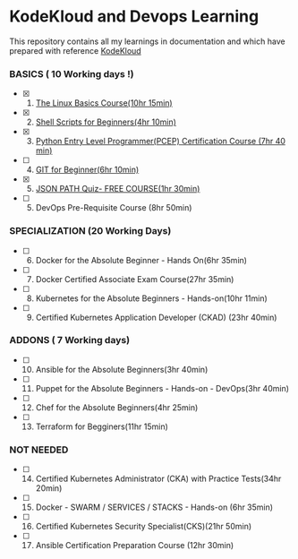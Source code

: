 <h1 align=["center"> KodeKloud and Devops Learning</h1>

This repository contains all my learnings in documentation and which have prepared with reference [KodeKloud](https://kodekloud.com/)

### BASICS  ( 10 Working days !)
- [x] 01. [The Linux Basics Course(10hr 15min)](./linux_basics/README.md)  <br />
- [x] 02. [Shell Scripts for Beginners(4hr 10min)](./shell_script/README.md)  <br />
- [x] 03. [Python Entry Level Programmer(PCEP) Certification Course (7hr 40 min)](./python_pcep_certification/README.md)<br />
- [ ] 04. [GIT for Beginner(6hr 10min)](./git_beginners/README.md)  <br />
- [x] 05. [JSON PATH Quiz- FREE COURSE(1hr 30min)](./json_path/README.md)  <br />
- [ ] 05. DevOps Pre-Requisite Course (8hr 50min)  <br />

### SPECIALIZATION (20 Working Days)
- [ ] 06. Docker for the Absolute Beginner - Hands On(6hr 35min)  <br />
- [ ] 07. Docker Certified Associate Exam Course(27hr 35min)  <br />
- [ ] 08. Kubernetes for the Absolute Beginners - Hands-on(10hr 11min)  <br />
- [ ] 09. Certified Kubernetes Application Developer (CKAD) (23hr 40min)  <br />

### ADDONS ( 7 Working days)
- [ ] 10. Ansible for the Absolute Beginners(3hr 40min) <br />
- [ ] 11. Puppet for the Absolute Beginners - Hands-on - DevOps(3hr 40min)  <br />
- [ ] 12. Chef for the Absolute Beginners(4hr 25min)  <br />
- [ ] 13. Terraform for Begginers(11hr 15min)  <br />
 
### NOT NEEDED
- [ ] 14. Certified Kubernetes Administrator (CKA) with Practice Tests(34hr 20min)  <br />
- [ ] 15. Docker - SWARM / SERVICES / STACKS - Hands-on (6hr 35min)  <br />
- [ ] 16. Certified Kubernetes Security Specialist(CKS)(21hr 50min)  <br />
- [ ] 17. Ansible Certification Preparation Course (12hr 30min)  <br />
